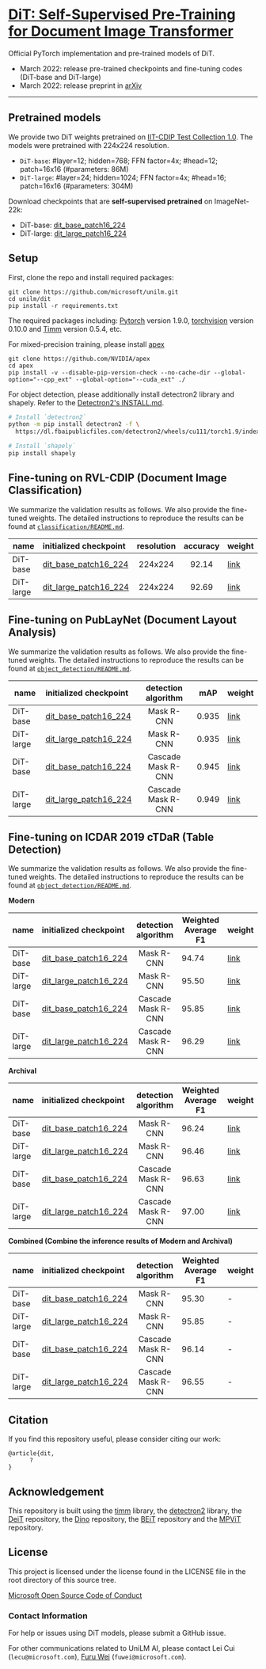 # [DiT: Self-Supervised Pre-Training for Document Image Transformer](https://arxiv.org/abs/2203.02378)

Official PyTorch implementation and pre-trained models of DiT.

- March 2022: release pre-trained checkpoints and fine-tuning codes (DiT-base and DiT-large)
- March 2022: release preprint in [arXiv](https://arxiv.org/abs/2203.02378)


---


## Pretrained models

We provide two DiT weights pretrained on [IIT-CDIP Test Collection 1.0](https://dl.acm.org/doi/10.1145/1148170.1148307). The models were pretrained with 224x224 resolution.

- `DiT-base`: #layer=12; hidden=768; FFN factor=4x; #head=12; patch=16x16 (#parameters: 86M)
- `DiT-large`: #layer=24; hidden=1024; FFN factor=4x; #head=16; patch=16x16 (#parameters: 304M)

Download checkpoints that are **self-supervised pretrained** on ImageNet-22k:
- DiT-base: [dit_base_patch16_224](https://conversationhub.blob.core.windows.net/junlongli/models/dit/dit-base-224-p16-500k-62d53a.pth)
- DiT-large: [dit_large_patch16_224](https://conversationhub.blob.core.windows.net/yihengxu/models/dit/dit-large-224-p16-500k-d7a2fb.pth)


## Setup

First, clone the repo and install required packages:
```
git clone https://github.com/microsoft/unilm.git
cd unilm/dit
pip install -r requirements.txt
```

The required packages including: [Pytorch](https://pytorch.org/) version 1.9.0, [torchvision](https://pytorch.org/vision/stable/index.html) version 0.10.0 and [Timm](https://github.com/rwightman/pytorch-image-models) version 0.5.4, etc.

For mixed-precision training, please install [apex](https://github.com/NVIDIA/apex)
```
git clone https://github.com/NVIDIA/apex
cd apex
pip install -v --disable-pip-version-check --no-cache-dir --global-option="--cpp_ext" --global-option="--cuda_ext" ./
```
For object detection, please additionally install detectron2 library and shapely. Refer to the [Detectron2's INSTALL.md](https://github.com/facebookresearch/detectron2/blob/main/INSTALL.md).

```bash
# Install `detectron2`
python -m pip install detectron2 -f \
  https://dl.fbaipublicfiles.com/detectron2/wheels/cu111/torch1.9/index.html

# Install `shapely`
pip install shapely
```

## Fine-tuning on RVL-CDIP (Document Image Classification)

We summarize the validation results as follows. We also provide the fine-tuned weights. The detailed instructions to reproduce the results can be found at [`classification/README.md`](classification/README.md).

| name | initialized checkpoint | resolution | accuracy  | weight |
|------------|:----------------------------------------|:----------:|:-------:|-----|
| DiT-base | [dit_base_patch16_224](https://conversationhub.blob.core.windows.net/junlongli/models/dit/dit-base-224-p16-500k-62d53a.pth) | 224x224 | 92.14 | [link](https://xxxxx) |
| DiT-large | [dit_large_patch16_224](https://conversationhub.blob.core.windows.net/yihengxu/models/dit/dit-large-224-p16-500k-d7a2fb.pth) | 224x224 | 92.69 | [link](https://xxxxx) |


## Fine-tuning on PubLayNet (Document Layout Analysis)

We summarize the validation results as follows. We also provide the fine-tuned weights. The detailed instructions to reproduce the results can be found at [`object_detection/README.md`](object_detection/README.md).

| name | initialized checkpoint | detection algorithm  |  mAP| weight |
|------------|:----------------------------------------|:----------:|-------------------|-----|
| DiT-base | [dit_base_patch16_224](https://conversationhub.blob.core.windows.net/junlongli/models/dit/dit-base-224-p16-500k-62d53a.pth) | Mask R-CNN | 0.935 |  [link](https://conversationhub.blob.core.windows.net/junlongli/models/ft_dits/publaynet_dit-b_mrcnn.pth) |
| DiT-large | [dit_large_patch16_224](https://conversationhub.blob.core.windows.net/yihengxu/models/dit/dit-large-224-p16-500k-d7a2fb.pth) | Mask R-CNN | 0.935 |  [link](https://conversationhub.blob.core.windows.net/junlongli/models/ft_dits/publaynet_dit-l_mrcnn.pth) | 
| DiT-base | [dit_base_patch16_224](https://conversationhub.blob.core.windows.net/junlongli/models/dit/dit-base-224-p16-500k-62d53a.pth) | Cascade Mask R-CNN | 0.945 |  [link](https://conversationhub.blob.core.windows.net/junlongli/models/ft_dits/publaynet_dit-b_cascade.pth) |
| DiT-large | [dit_large_patch16_224](https://conversationhub.blob.core.windows.net/yihengxu/models/dit/dit-large-224-p16-500k-d7a2fb.pth) | Cascade Mask R-CNN | 0.949 |  [link](https://conversationhub.blob.core.windows.net/junlongli/models/ft_dits/publaynet_dit-l_cascade.pth) |

## Fine-tuning on ICDAR 2019 cTDaR (Table Detection)

We summarize the validation results as follows. We also provide the fine-tuned weights. The detailed instructions to reproduce the results can be found at [`object_detection/README.md`](object_detection/README.md).

**Modern**

| name | initialized checkpoint | detection algorithm  |  Weighted Average F1 | weight |
|------------|:----------------------------------------|:----------:|-------------------|-----|
| DiT-base | [dit_base_patch16_224](https://conversationhub.blob.core.windows.net/junlongli/models/dit/dit-base-224-p16-500k-62d53a.pth) | Mask R-CNN | 94.74 |  [link](https://conversationhub.blob.core.windows.net/junlongli/models/ft_dits/icdar19modern_dit-b_mrcnn.pth) |
| DiT-large | [dit_large_patch16_224](https://conversationhub.blob.core.windows.net/yihengxu/models/dit/dit-large-224-p16-500k-d7a2fb.pth) | Mask R-CNN | 95.50 |  [link](https://conversationhub.blob.core.windows.net/junlongli/models/ft_dits/icdar19modern_dit-l_mrcnn.pth) | 
| DiT-base | [dit_base_patch16_224](https://conversationhub.blob.core.windows.net/junlongli/models/dit/dit-base-224-p16-500k-62d53a.pth) | Cascade Mask R-CNN | 95.85 |  [link](https://conversationhub.blob.core.windows.net/junlongli/models/ft_dits/icdar19modern_dit-b_cascade.pth) |
| DiT-large | [dit_large_patch16_224](https://conversationhub.blob.core.windows.net/yihengxu/models/dit/dit-large-224-p16-500k-d7a2fb.pth) | Cascade Mask R-CNN | 96.29 |  [link](https://conversationhub.blob.core.windows.net/junlongli/models/ft_dits/icdar19modern_dit-l_cascade.pth) |

**Archival**

| name | initialized checkpoint | detection algorithm  |  Weighted Average F1 | weight |
|------------|:----------------------------------------|:----------:|-------------------|-----|
| DiT-base | [dit_base_patch16_224](https://conversationhub.blob.core.windows.net/junlongli/models/dit/dit-base-224-p16-500k-62d53a.pth) | Mask R-CNN | 96.24 |  [link](https://conversationhub.blob.core.windows.net/junlongli/models/ft_dits/icdar19archival_dit-b_mrcnn.pth) |
| DiT-large | [dit_large_patch16_224](https://conversationhub.blob.core.windows.net/yihengxu/models/dit/dit-large-224-p16-500k-d7a2fb.pth) | Mask R-CNN | 96.46 |  [link](https://xxxxx) | 
| DiT-base | [dit_base_patch16_224](https://conversationhub.blob.core.windows.net/junlongli/models/dit/dit-base-224-p16-500k-62d53a.pth) | Cascade Mask R-CNN | 96.63 |  [link](https://xxxxx) |
| DiT-large | [dit_large_patch16_224](https://conversationhub.blob.core.windows.net/yihengxu/models/dit/dit-large-224-p16-500k-d7a2fb.pth) | Cascade Mask R-CNN | 97.00 |  [link](https://xxxxx) |

**Combined (Combine the inference results of Modern and Archival)**

| name | initialized checkpoint | detection algorithm  |  Weighted Average F1 | weight |
|------------|:----------------------------------------|:----------:|-------------------|-----|
| DiT-base | [dit_base_patch16_224](https://conversationhub.blob.core.windows.net/junlongli/models/dit/dit-base-224-p16-500k-62d53a.pth) | Mask R-CNN | 95.30 |  - |
| DiT-large | [dit_large_patch16_224](https://conversationhub.blob.core.windows.net/junlongli/models/dit/dit-base-224-p16-500k-62d53a.pth) | Mask R-CNN | 95.85 |  - | 
| DiT-base | [dit_base_patch16_224](https://conversationhub.blob.core.windows.net/junlongli/models/dit/dit-base-224-p16-500k-62d53a.pth) | Cascade Mask R-CNN | 96.14 |  - |
| DiT-large | [dit_large_patch16_224](https://conversationhub.blob.core.windows.net/yihengxu/models/dit/dit-large-224-p16-500k-d7a2fb.pth) | Cascade Mask R-CNN | 96.55 |  - |


## Citation

If you find this repository useful, please consider citing our work:
```
@article{dit,
      ?
}
```


## Acknowledgement

This repository is built using the [timm](https://github.com/rwightman/pytorch-image-models) library, the [detectron2](https://github.com/facebookresearch/detectron2) library, the [DeiT](https://github.com/facebookresearch/deit) repository, the [Dino](https://github.com/facebookresearch/dino) repository, the [BEiT](https://github.com/microsoft/unilm/tree/master/beit) repository and the [MPViT](https://github.com/youngwanLEE/MPViT) repository.


## License
This project is licensed under the license found in the LICENSE file in the root directory of this source tree.

[Microsoft Open Source Code of Conduct](https://opensource.microsoft.com/codeofconduct)

### Contact Information

For help or issues using DiT models, please submit a GitHub issue.

For other communications related to UniLM AI, please contact Lei Cui (`lecu@microsoft.com`), [Furu Wei](http://gitnlp.org/) (`fuwei@microsoft.com`).